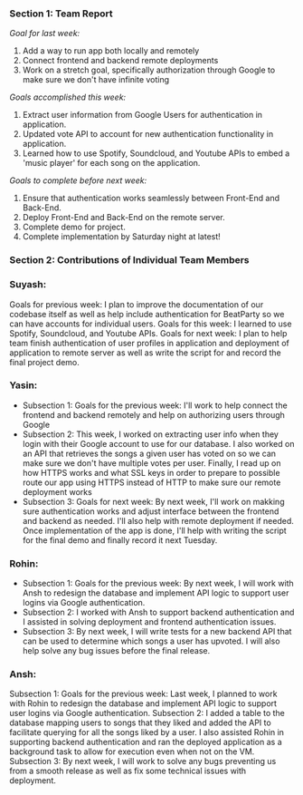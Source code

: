### Section 1: Team Report
*Goal for last week:*  
1. Add a way to run app both locally and remotely
2. Connect frontend and backend remote deployments
3. Work on a stretch goal, specifically authorization through Google to make sure we don't have infinite voting
  
*Goals accomplished this week:* 
1. Extract user information from Google Users for authentication in application.
2. Updated vote API to account for new authentication functionality in application.
3. Learned how to use Spotify, Soundcloud, and Youtube APIs to embed a 'music player' for each song on the application.
  
*Goals to complete before next week:*  
 1. Ensure that authentication works seamlessly between Front-End and Back-End.
 2. Deploy Front-End and Back-End on the remote server.
 3. Complete demo for project.
 4. Complete implementation by Saturday night at latest!

### Section 2: Contributions of Individual Team Members

### Suyash:
Goals for previous week: I plan to improve the documentation of our codebase itself as well as help include authentication for BeatParty so we can have accounts for individual users.
Goals for this week: I learned to use Spotify, Soundcloud, and Youtube APIs.
Goals for next week: I plan to help team finish authentication of user profiles in application and deployment of application to remote server as well as write the script for and record the final project demo.

### Yasin:
* Subsection 1: Goals for the previous week: I'll work to help connect the frontend and backend remotely and help on authorizing users through Google
* Subsection 2: This week, I worked on extracting user info when they login with their Google account to use for our database. I also worked on an API that retrieves the songs a given user has voted on so we can make sure we don't have multiple votes per user. Finally, I read up on how HTTPS works and what SSL keys in order to prepare to possible route our app using HTTPS instead of HTTP to make sure our remote deployment works
* Subsection 3: Goals for next week: By next week, I'll work on makking sure authentication works and adjust interface between the frontend and backend as needed. I'll also help with remote deployment if needed. Once implementation of the app is done, I'll help with writing the script for the final demo and finally record it next Tuesday.

### Rohin:
* Subsection 1: Goals for the previous week: By next week, I will work with Ansh to redesign the database and implement API logic to support user logins via Google authentication.
* Subsection 2: I worked with Ansh to support backend authentication and I assisted in solving deployment and frontend authentication issues.
* Subsection 3: By next week, I will write tests for a new backend API that can be used to determine which songs a user has upvoted. I will also help solve any bug issues before the final release.

### Ansh:
Subsection 1: Goals for the previous week: Last week, I planned to work with Rohin to redesign the database and implement API logic to support user logins via Google authentication.
Subsection 2: I added a table to the database mapping users to songs that they liked and added the API to facilitate querying for all the songs liked by a user. I also assisted Rohin in supporting backend authentication and ran the deployed application as a background task to allow for execution even when not on the VM.
Subsection 3: By next week, I will work to solve any bugs preventing us from a smooth release as well as fix some technical issues with deployment.
